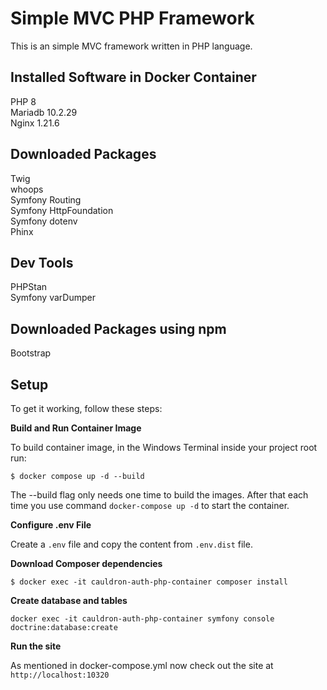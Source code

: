 # Simple MVC PHP Framework

This is an simple MVC framework written in PHP language.

## Installed Software in Docker Container
PHP 8 \
Mariadb 10.2.29 \
Nginx 1.21.6

## Downloaded Packages
Twig \
whoops \
Symfony Routing \
Symfony HttpFoundation \
Symfony dotenv \
Phinx 

## Dev Tools
PHPStan \
Symfony varDumper 

## Downloaded Packages using npm
Bootstrap 

## Setup
To get it working, follow these steps:

**Build and Run Container Image**

To build container image, in the Windows Terminal inside your project root run: 
```
$ docker compose up -d --build
```
The --build flag only needs one time to build the images. After that each time you use command
`docker-compose up -d` to start the container.

**Configure .env File**

Create a `.env` file and copy the content from `.env.dist` file.

**Download Composer dependencies**

```
$ docker exec -it cauldron-auth-php-container composer install
```

**Create database and tables**

```
docker exec -it cauldron-auth-php-container symfony console doctrine:database:create
```

**Run the site**

As mentioned in docker-compose.yml now check out the site at `http://localhost:10320`
